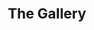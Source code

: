---
mission_id: gallery
editorsChoice:
title: "The Gallery"
authors: 
    - "Mart"
date:
filename: "gallery.zip"
description: "A showcase of the add-on component work by the author."
heroImage:
levelReplaced:	SECBASE
difficulty: no
bm:	yes
fme: yes
wax: yes
three_do: yes
voc: yes
gmd: yes
vue: yes
lfd: yes
base: "New level from scratch" 
editors: "WDFUSE 2.10,CYRA,FMECAD64"

---